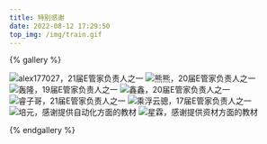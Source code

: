 ```yaml
---
title: 特别感谢
date: 2022-08-12 17:29:50
top_img: /img/train.gif
---
```


{% gallery %}

![alex177027，21届E管家负责人之一](/img/alex.jpg)
![熊熊，20届E管家负责人之一](/img/northboat.jpg)
![轰隆，19届E管家负责人之一](/img/honglong.jpg)
![鑫鑫，20届E管家负责人之一](/img/xinxin.jpg)
![睿子哥，21届E管家负责人之一](/img/yr.jpg)
![乘浮云骢，17届E管家负责人之一](/img/chengfu.jpg)
![培元，感谢提供自动化方面的教材](/img/peiyuan.jpg)
![星霖，感谢提供资材方面的教材](/img/xinglin.jpg)

{% endgallery %}

